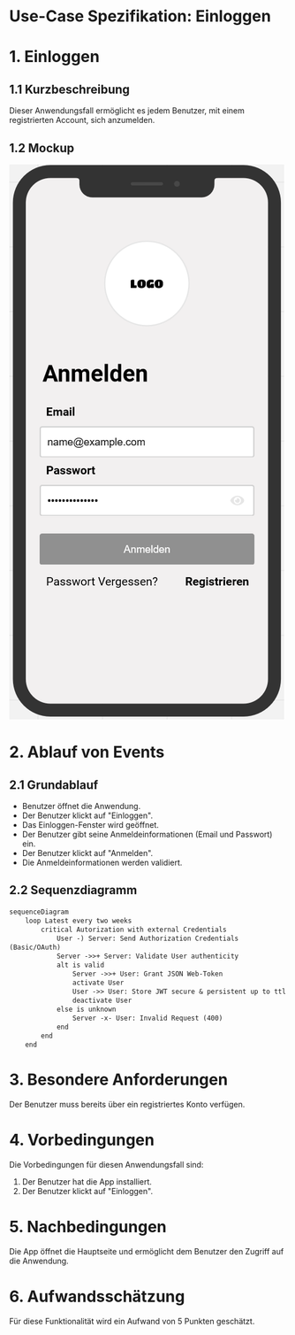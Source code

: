 # Use-Case Spezifikation: Einloggen

# 1. Einloggen

## 1.1 Kurzbeschreibung
Dieser Anwendungsfall ermöglicht es jedem Benutzer, mit einem registrierten Account, sich anzumelden.

## 1.2 Mockup
![Einloggen](./mockups/UC2_Einloggen.png)

# 2. Ablauf von Events

## 2.1 Grundablauf
- Benutzer öffnet die Anwendung.
- Der Benutzer klickt auf "Einloggen".
- Das Einloggen-Fenster wird geöffnet.
- Der Benutzer gibt seine Anmeldeinformationen (Email und Passwort) ein.
- Der Benutzer klickt auf "Anmelden".
- Die Anmeldeinformationen werden validiert.

## 2.2 Sequenzdiagramm

```mermaid
sequenceDiagram
    loop Latest every two weeks
        critical Autorization with external Credentials 
            User -) Server: Send Authorization Credentials (Basic/OAuth)
            Server ->>+ Server: Validate User authenticity
            alt is valid
                Server ->>+ User: Grant JSON Web-Token 
                activate User
                User ->> User: Store JWT secure & persistent up to ttl
                deactivate User
            else is unknown
                Server -x- User: Invalid Request (400)
            end
        end
    end
```

# 3. Besondere Anforderungen
Der Benutzer muss bereits über ein registriertes Konto verfügen.

# 4. Vorbedingungen
Die Vorbedingungen für diesen Anwendungsfall sind:
1. Der Benutzer hat die App installiert.
2. Der Benutzer klickt auf "Einloggen".

# 5. Nachbedingungen
Die App öffnet die Hauptseite und ermöglicht dem Benutzer den Zugriff auf die Anwendung.

# 6. Aufwandsschätzung
Für diese Funktionalität wird ein Aufwand von 5 Punkten geschätzt.
